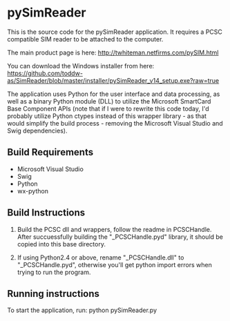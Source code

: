 # pySimReader

This is the source code for the pySimReader application. It requires a PCSC
compatible SIM reader to be attached to the computer.

The main product page is here:
http://twhiteman.netfirms.com/pySIM.html

You can download the Windows installer from here:
https://github.com/toddw-as/SimReader/blob/master/installer/pySimReader_v14_setup.exe?raw=true

The application uses Python for the user interface and data processing, as well
as a binary Python module (DLL) to utilize the Microsoft SmartCard Base
Component APIs (note that if I were to rewrite this code today, I'd probably
utilize Python ctypes instead of this wrapper library - as that would simplify
the build process - removing the Microsoft Visual Studio and Swig dependencies).

## Build Requirements

* Microsoft Visual Studio
* Swig
* Python
* wx-python

## Build Instructions

1. Build the PCSC dll and wrappers, follow the readme in PCSCHandle. After
   succuessfully building the "_PCSCHandle.pyd" library, it should be copied
   into this base directory.

2. If using Python2.4 or above, rename "_PCSCHandle.dll" to "_PCSCHandle.pyd",
   otherwise you'll get python import errors when trying to run the program.

## Running instructions

To start the application, run:
python pySimReader.py

